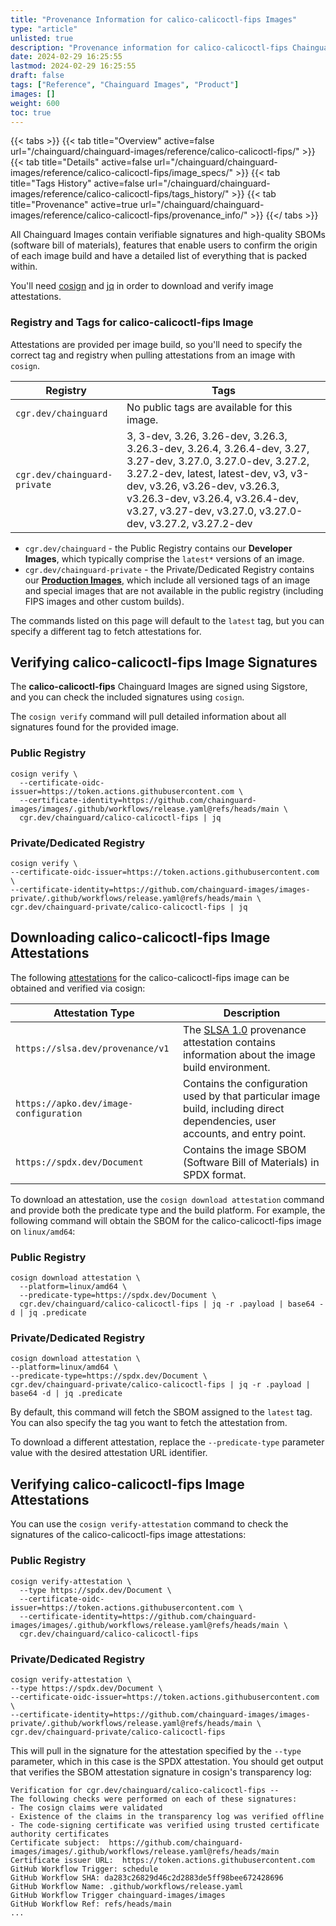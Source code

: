 ```yaml
---
title: "Provenance Information for calico-calicoctl-fips Images"
type: "article"
unlisted: true
description: "Provenance information for calico-calicoctl-fips Chainguard Image"
date: 2024-02-29 16:25:55
lastmod: 2024-02-29 16:25:55
draft: false
tags: ["Reference", "Chainguard Images", "Product"]
images: []
weight: 600
toc: true
---
```


{{< tabs >}}
{{< tab title="Overview" active=false url="/chainguard/chainguard-images/reference/calico-calicoctl-fips/" >}}
{{< tab title="Details" active=false url="/chainguard/chainguard-images/reference/calico-calicoctl-fips/image_specs/" >}}
{{< tab title="Tags History" active=false url="/chainguard/chainguard-images/reference/calico-calicoctl-fips/tags_history/" >}}
{{< tab title="Provenance" active=true url="/chainguard/chainguard-images/reference/calico-calicoctl-fips/provenance_info/" >}}
{{</ tabs >}}

All Chainguard Images contain verifiable signatures and high-quality SBOMs (software bill of materials), features that enable users to confirm the origin of each image build and have a detailed list of everything that is packed within.

You'll need [cosign](https://docs.sigstore.dev/cosign/overview/) and [jq](https://stedolan.github.io/jq/) in order to download and verify image attestations.

### Registry and Tags for calico-calicoctl-fips Image
Attestations are provided per image build, so you'll need to specify the correct tag and registry when pulling attestations from an image with `cosign`.

| Registry                     | Tags                                                                                                                                                                                                                                                                                 |
|------------------------------|--------------------------------------------------------------------------------------------------------------------------------------------------------------------------------------------------------------------------------------------------------------------------------------|
| `cgr.dev/chainguard`         | No public tags are available for this image.                                                                                                                                                                                                                                         |
| `cgr.dev/chainguard-private` | 3, 3-dev, 3.26, 3.26-dev, 3.26.3, 3.26.3-dev, 3.26.4, 3.26.4-dev, 3.27, 3.27-dev, 3.27.0, 3.27.0-dev, 3.27.2, 3.27.2-dev, latest, latest-dev, v3, v3-dev, v3.26, v3.26-dev, v3.26.3, v3.26.3-dev, v3.26.4, v3.26.4-dev, v3.27, v3.27-dev, v3.27.0, v3.27.0-dev, v3.27.2, v3.27.2-dev |


- `cgr.dev/chainguard` - the Public Registry contains our **Developer Images**, which typically comprise the `latest*` versions of an image.
- `cgr.dev/chainguard-private` - the Private/Dedicated Registry contains our **[Production Images](https://www.chainguard.dev/chainguard-images)**, which include all versioned tags of an image and special images that are not available in the public registry (including FIPS images and other custom builds).

The commands listed on this page will default to the `latest` tag, but you can specify a different tag to fetch attestations for.

## Verifying calico-calicoctl-fips Image Signatures
The **calico-calicoctl-fips** Chainguard Images are signed using Sigstore, and you can check the included signatures using `cosign`.

The `cosign verify` command will pull detailed information about all signatures found for the provided image.

### Public Registry

```shell
cosign verify \
  --certificate-oidc-issuer=https://token.actions.githubusercontent.com \
  --certificate-identity=https://github.com/chainguard-images/images/.github/workflows/release.yaml@refs/heads/main \
  cgr.dev/chainguard/calico-calicoctl-fips | jq
```

### Private/Dedicated Registry

```shell
cosign verify \
--certificate-oidc-issuer=https://token.actions.githubusercontent.com \
--certificate-identity=https://github.com/chainguard-images/images-private/.github/workflows/release.yaml@refs/heads/main \
cgr.dev/chainguard-private/calico-calicoctl-fips | jq
```

## Downloading calico-calicoctl-fips Image Attestations

The following [attestations](https://slsa.dev/attestation-model) for the calico-calicoctl-fips image can be obtained and verified via cosign:

| Attestation Type | Description |
|----------------|-------------|
| `https://slsa.dev/provenance/v1` | The [SLSA 1.0](https://slsa.dev/spec/v1.0/provenance) provenance attestation contains information about the image build environment. |
| `https://apko.dev/image-configuration` | Contains the configuration used by that particular image build, including direct dependencies, user accounts, and entry point. |
| `https://spdx.dev/Document` | Contains the image SBOM (Software Bill of Materials) in SPDX format. |


To download an attestation, use the `cosign download attestation` command and provide both the predicate type and the build platform. For example, the following command will obtain the SBOM for the calico-calicoctl-fips image on `linux/amd64`:

### Public Registry

```shell
cosign download attestation \
  --platform=linux/amd64 \
  --predicate-type=https://spdx.dev/Document \
  cgr.dev/chainguard/calico-calicoctl-fips | jq -r .payload | base64 -d | jq .predicate
```

### Private/Dedicated Registry

```shell
cosign download attestation \
--platform=linux/amd64 \
--predicate-type=https://spdx.dev/Document \
cgr.dev/chainguard-private/calico-calicoctl-fips | jq -r .payload | base64 -d | jq .predicate
```

By default, this command will fetch the SBOM assigned to the `latest` tag. You can also specify the tag you want to fetch the attestation from.

To download a different attestation, replace the `--predicate-type` parameter value with the desired attestation URL identifier.

## Verifying calico-calicoctl-fips Image Attestations
You can use the `cosign verify-attestation` command to check the signatures of the calico-calicoctl-fips image attestations:

### Public Registry

```shell
cosign verify-attestation \
  --type https://spdx.dev/Document \
  --certificate-oidc-issuer=https://token.actions.githubusercontent.com \
  --certificate-identity=https://github.com/chainguard-images/images/.github/workflows/release.yaml@refs/heads/main \
  cgr.dev/chainguard/calico-calicoctl-fips
```

### Private/Dedicated Registry

```shell
cosign verify-attestation \
--type https://spdx.dev/Document \
--certificate-oidc-issuer=https://token.actions.githubusercontent.com \
--certificate-identity=https://github.com/chainguard-images/images-private/.github/workflows/release.yaml@refs/heads/main \
cgr.dev/chainguard-private/calico-calicoctl-fips
```

This will pull in the signature for the attestation specified by the `--type` parameter, which in this case is the SPDX attestation. You should get output that verifies the SBOM attestation signature in cosign's transparency log:

```
Verification for cgr.dev/chainguard/calico-calicoctl-fips --
The following checks were performed on each of these signatures:
- The cosign claims were validated
- Existence of the claims in the transparency log was verified offline
- The code-signing certificate was verified using trusted certificate authority certificates
Certificate subject:  https://github.com/chainguard-images/images/.github/workflows/release.yaml@refs/heads/main
Certificate issuer URL:  https://token.actions.githubusercontent.com
GitHub Workflow Trigger: schedule
GitHub Workflow SHA: da283c26829d46c2d2883de5ff98bee672428696
GitHub Workflow Name: .github/workflows/release.yaml
GitHub Workflow Trigger chainguard-images/images
GitHub Workflow Ref: refs/heads/main
...
```
